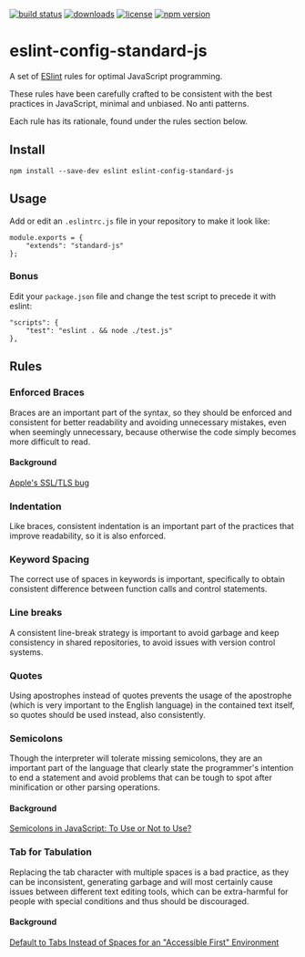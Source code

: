 [![build status](https://travis-ci.org/diogoeichert/eslint-config-standard-js.svg)](https://travis-ci.org/diogoeichert/eslint-config-standard-js)
[![downloads](https://img.shields.io/npm/dt/eslint-config-standard-js.svg)](https://www.npmjs.com/package/eslint-config-standard-js)
[![license](https://img.shields.io/github/license/diogoeichert/eslint-config-standard-js.svg)](LICENSE)
[![npm version](https://img.shields.io/npm/v/eslint-config-standard-js.svg)](https://www.npmjs.com/package/eslint-config-standard-js)

# eslint-config-standard-js
A set of [ESlint](https://eslint.org) rules for optimal JavaScript programming.

These rules have been carefully crafted to be consistent with the best practices in JavaScript, minimal and unbiased. No anti patterns.

Each rule has its rationale, found under the rules section below.

## Install
```
npm install --save-dev eslint eslint-config-standard-js
```

## Usage
Add or edit an `.eslintrc.js` file in your repository to make it look like:
```
module.exports = {
	"extends": "standard-js"
};
```

### Bonus
Edit your `package.json` file and change the test script to precede it with eslint:
```
"scripts": {
	"test": "eslint . && node ./test.js"
},
```

## Rules

### Enforced Braces
Braces are an important part of the syntax, so they should be enforced and consistent for better readability and avoiding unnecessary mistakes, even when seemingly unnecessary, because otherwise the code simply becomes more difficult to read.

#### Background
[Apple's SSL/TLS bug](https://www.imperialviolet.org/2014/02/22/applebug.html)

### Indentation
Like braces, consistent indentation is an important part of the practices that improve readability, so it is also enforced.

### Keyword Spacing
The correct use of spaces in keywords is important, specifically to obtain consistent difference between function calls and control statements.

### Line breaks
A consistent line-break strategy is important to avoid garbage and keep consistency in shared repositories, to avoid issues with version control systems.

### Quotes
Using apostrophes instead of quotes prevents the usage of the apostrophe (which is very important to the English language) in the contained text itself, so quotes should be used instead, also consistently.

### Semicolons
Though the interpreter will tolerate missing semicolons, they are an important part of the language that clearly state the programmer's intention to end a statement and avoid problems that can be tough to spot after minification or other parsing operations.

#### Background
[Semicolons in JavaScript: To Use or Not to Use?](https://dev.to/adriennemiller/semicolons-in-javascript-to-use-or-not-to-use-2nli)

### Tab for Tabulation
Replacing the tab character with multiple spaces is a bad practice, as they can be inconsistent, generating garbage and will most certainly cause issues between different text editing tools, which can be extra-harmful for people with special conditions and thus should be discouraged.

#### Background
[Default to Tabs Instead of Spaces for an "Accessible First" Environment](https://alexandersandberg.com/tabs-for-accessibility/)
